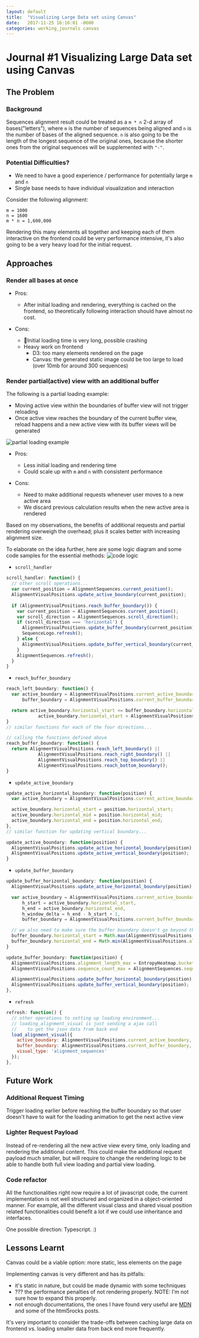 ```yaml
---
layout: default
title:  "Visualizing Large Data set using Canvas"
date:   2017-11-25 16:16:01 -0600
categories: working_journals canvas
---
```


# Journal #1 Visualizing Large Data set using Canvas

## The Problem
### Background

Sequences alignment result could be treated as a `m * n` 2-d array of bases("letters"), where `m` is the number of sequences being aligned and `n` is the number of bases of the aligned sequence. `n` is also going to be the length of the longest sequence of the original ones, because the shorter ones from the original sequences will be supplemented with `"-"`.

### Potential Difficulties?

- We need to have a good experience / performance for potentially large `m` and `n`
- Single base needs to have individual visualization and interaction

Consider the following alignment:
```
m = 1000
n = 1600
m * n = 1,600,000
```
Rendering this many elements all together and keeping each of them interactive on the frontend could be very performance intensive, it's also going to be a very heavy load for the initial request.

## Approaches
### Render all bases at once

- Pros:
  - After initial loading and rendering, everything is cached on the frontend, so theoretically following interaction should have almost no cost.

- Cons:
  - Initial loading time is very long, possible crashing
  - Heavy work on frontend
    - D3: too many elements rendered on the page
    - Canvas: the generated static image could be too large to load (over 10mb for around 300 sequences)

### Render partial(active) view with an additional buffer

The following is a partial loading example: 
- Moving active view within the boundaries of buffer view will not trigger reloading
- Once active view reaches the boundary of the current buffer view, reload happens and a new active view with its buffer views will be generated

![partial loading example](/assets/images/visualizing-large-dataset-with-canvas/visual_partial_loading.png "Partial Loading Example")

- Pros:
  - Less initial loading and rendering time
  - Could scale up with `m` and `n` with consistent performance

- Cons:
  - Need to make additional requests whenever user moves to a new active area
  - We discard previous calculation results when the new active area is rendered

Based on my observations, the benefits of additional requests and partial rendering overweigh the overhead; plus it scales better with increasing alignment size.

To elaborate on the idea further, here are some logic diagram and some code samples for the essential methods:
![code logic](/assets/images/visualizing-large-dataset-with-canvas/code_logic.png "Code Logic")

- `scroll_handler`
```javascript
scroll_handler: function() {
  // other scroll operations...
  var current_position = AlignmentSequences.current_position();
  AlignmentVisualPositions.update_active_boundary(current_position);
  
  if (AlignmentVisualPositions.reach_buffer_boundary()) {
    var current_position = AlignmentSequences.current_position();
    var scroll_direction = AlignmentSequences.scroll_direction();
    if (scroll_direction === 'horizontal') {
      AlignmentVisualPositions.update_buffer_boundary(current_position);
      SequenceLogo.refresh();
    } else {
      AlignmentVisualPositions.update_buffer_vertical_boundary(current_position);
    }
    AlignmentSequences.refresh();
  }
}
```
- `reach_buffer_boundary`
```javascript
reach_left_boundary: function() {
  var active_boundary = AlignmentVisualPositions.current_active_boundary,
      buffer_boundary = AlignmentVisualPositions.current_buffer_boundary;

  return active_boundary.horizontal_start <= buffer_boundary.horizontal_start &&
            active_boundary.horizontal_start > AlignmentVisualPositions.alignment_length_min;
}
// similar functions for each of the four directions...

// calling the functions defined above
reach_buffer_boundary: function() {
  return AlignmentVisualPositions.reach_left_boundary() ||
            AlignmentVisualPositions.reach_right_boundary() ||
            AlignmentVisualPositions.reach_top_boundary() ||
            AlignmentVisualPositions.reach_bottom_boundary();
}
```
- `update_active_boundary`
```javascript
update_active_horizontal_boundary: function(position) {
  var active_boundary = AlignmentVisualPositions.current_active_boundary;

  active_boundary.horizontal_start = position.horizontal_start;
  active_boundary.horizontal_mid = position.horizontal_mid;
  active_boundary.horizontal_end = position.horizontal_end;
},
// similar function for updating vertical boundary...

update_active_boundary: function(position) {
  AlignmentVisualPositions.update_active_horizontal_boundary(position);
  AlignmentVisualPositions.update_active_vertical_boundary(position);
}
```
- `update_buffer_boundary`
```javascript
update_buffer_horizontal_boundary: function(position) {
  AlignmentVisualPositions.update_active_horizontal_boundary(position);

  var active_boundary = AlignmentVisualPositions.current_active_boundary,
      h_start = active_boundary.horizontal_start,
      h_end = active_boundary.horizontal_end,
      h_window_delta = h_end - h_start + 1,
      buffer_boundary = AlignmentVisualPositions.current_buffer_boundary;

  // we also need to make sure the buffer boundary doesn't go beyond the valid range
  buffer_boundary.horizontal_start = Math.max(AlignmentVisualPositions.alignment_length_min, h_start - h_window_delta);
  buffer_boundary.horizontal_end = Math.min(AlignmentVisualPositions.alignment_length_max, h_end + h_window_delta);
}

update_buffer_boundary: function(position) {
  AlignmentVisualPositions.alignment_length_max = EntropyHeatmap.bucket_count; // max number of positions for a single sequence
  AlignmentVisualPositions.sequence_count_max = AlignmentSequences.sequence_count;

  AlignmentVisualPositions.update_buffer_horizontal_boundary(position);
  AlignmentVisualPositions.update_buffer_vertical_boundary(position);
},
```
- `refresh`
```javascript
refresh: function() {
  // other operations to setting up loading environment...
  // loading_alignment_visual is just sending a ajax call 
  //    to get the json data from back end
  load_alignment_visual({
    active_boundary: AlignmentVisualPositions.current_active_boundary,
    buffer_boundary: AlignmentVisualPositions.current_buffer_boundary,
    visual_type: 'alignment_sequences'
  });
},
```


## Future Work
### Additional Request Timing
Trigger loading earlier before reaching the buffer boundary so that user doesn't have to wait for the loading animation to get the next active view
### Lighter Request Payload
Instead of re-rendering all the new active view every time, only loading and rendering the additional content. This could make the additional request payload much smaller, but will require to change the rendering logic to be able to handle both full view loading and partial view loading.
### Code refactor
All the functionalities right now require a lot of javascript code, the current implementation is not well structured and organized in a object-oriented manner. For example, all the different visual class and shared visual position related functionalities could benefit a lot if we could use inheritance and interfaces. 

One possible direction: Typescript. :)

## Lessons Learnt
Canvas could be a viable option: more static, less elements on the page

Implementing canvas is very different and has its pitfalls:
  - it's static in nature, but could be made dynamic with some techniques
  - ??? the performance penalties of not rendering properly. NOTE: I'm not sure how to expand this properly.
  - not enough documentations, the ones I have found very useful are [MDN](https://developer.mozilla.org/en-US/docs/Web/API/CanvasRenderingContext2D) and some of the html5rocks posts.

It's very important to consider the trade-offs between caching large data on frontend vs. loading smaller data from back end more frequently.
